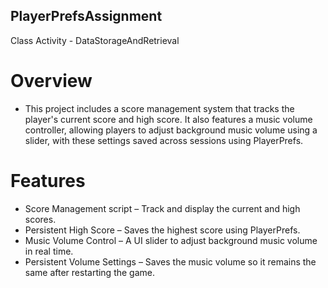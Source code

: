 ## PlayerPrefsAssignment
 Class Activity - DataStorageAndRetrieval
# Overview
- This project includes a score management system that tracks the player's current score and high score. It also features a music volume controller, allowing players to adjust background music volume using a slider, with these settings saved across sessions using PlayerPrefs.
# Features
- Score Management script – Track and display the current and high scores.
- Persistent High Score – Saves the highest score using PlayerPrefs.
- Music Volume Control – A UI slider to adjust background music volume in real time.
- Persistent Volume Settings – Saves the music volume so it remains the same after restarting the game.
